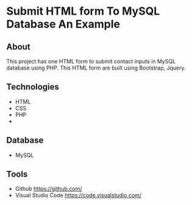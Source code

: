 # Submit HTML form To MySQL Database An Example 

## About
This project has one HTML form to submit contact inputs in MySQL database using PHP. 
This HTML form are built using Bootstrap, Jquery.

## Technologies
* HTML
* CSS
* PHP
* 
## Database
* MySQL

## Tools
* Github https://github.com/
* Visual Studio Code https://code.visualstudio.com/

